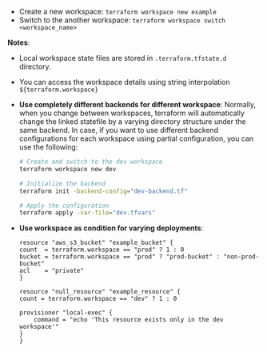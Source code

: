 - Create a new workspace: `terraform workspace new example`
- Switch to the another workspace: `terraform workspace switch <workspace_name>`

**Notes**:

- Local workspace state files are stored in `.terraform.tfstate.d` directory.
- You can access the workspace details using string interpolation `${terraform.workspace}`

- **Use completely different backends for different workspace**:
    Normally, when you change between workspaces, terraform will automatically change the linked statefile by a varying directory structure under the same backend. In case, if you want to use different backend configurations for each workspace using partial configuration, you can use the following:

    ```sh
    # Create and switch to the dev workspace
    terraform workspace new dev

    # Initialize the backend
    terraform init -backend-config="dev-backend.tf"

    # Apply the configuration
    terraform apply -var-file="dev.tfvars"
    ```

- **Use workspace as condition for varying deployments**:

    ```hcl
    resource "aws_s3_bucket" "example_bucket" {
    count  = terraform.workspace == "prod" ? 1 : 0
    bucket = terraform.workspace == "prod" ? "prod-bucket" : "non-prod-bucket"
    acl    = "private"
    }

    resource "null_resource" "example_resource" {
    count = terraform.workspace == "dev" ? 1 : 0

    provisioner "local-exec" {
        command = "echo 'This resource exists only in the dev workspace'"
    }
    }

    ```